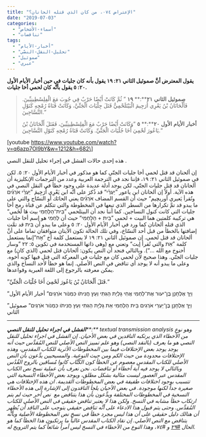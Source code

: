 ```yaml
---
title: "الإعتراض ٠٧٤، من كان الذي قتله الحانان؟"
date: "2019-07-03"
categories: 
  - "أسماء-الأشخاص"
  - "تناقضات"
tags: 
  - "أخبار-الأيام"
  - "تحليل-النقل-النصّي"
  - "صموئيل"
  - "عبري"
---
```


**يقول المعترض أنَّ صموئيل الثاني ٢١: ١٩ يقول بأنه كان جليات في حين أخبار الأيام الأول ٢٠: ٥ يقول بأنَّه كان لحمي أخا جليات.**

> **صموئيل** **الثاني** **٢١****:** **١٩** ” ثُمَّ كَانَتْ أَيْضًا حَرْبٌ فِي جُوبَ مَعَ الْفِلِسْطِينِيِّينَ. فَأَلْحَانَانُ بْنُ يَعْرِي أُرَجِيمَ الْبَيْتَلَحْمِيُّ قَتَلَ جِلْيَاتَ الْجَتِّيَّ، وَكَانَتْ قَنَاةُ رُمْحِهِ كَنَوْلِ النَّسَّاجِينَ.“
> 
> **أخبار** **الأيام** **الأول** **٢٠****:** **٥** ”وَكَانَتْ أَيْضًا حَرْبٌ مَعَ الْفِلِسْطِينِيِّينَ، فَقَتَلَ أَلْحَانَانُ بْنُ يَاعُورَ لَحْمِيَ أَخَا جُلْيَاتَ الْجَتِّيِّ. وَكَانَتْ قَنَاةُ رُمْحِهِ كَنَوْلِ النَّسَّاجِينَ.“

\[youtube https://www.youtube.com/watch?v=q6azp7Ol9bY&w=1212&h=682\]

هذه إحدى حالات الفشل في إجراء تحليل للنقل النصي .

إن ألحنان قد قتل لحمي أخا جليات الجتّي كما هو مذكور في أخبار الأيام الأول ٢٠: ٥. لكن في صموئيل الثاني ٢١: ١٩، فإننا نجد في الترجمة العربية وعدد من الترجمات الإنكليزية أن ألحانان قد قتل جليات الجتّي، لكن يوجد أدلة عديدة على وجود خطأ في النقل النصي في هذه الآية. أولاً إن ألحانان ابن ياعور ”יַעְרֵ֨י“ قد ذُكرَ على أنَّه ابن يَعْرِي أُرَجِيمَ ”יַעְרֵ֨י אֹרְגִ֜ים وتُقرأ يَعيري أوريچيم“ حيث أن القسم المضاف אֹרְגִ֜ים يعني الحائك أو النسّاج والتي على ما يبدو قد تمَّ تكرارها من السطر الذي تبعها في المخطوطة والتي تتكلم عن قناة رمح أخا جليات التي كانت كنول النساجين. كما أننا نجد أن البيتلحمي ”בֵּית־הַלַּחְמִי بيث هَا لَخَمي“ هي تركيبة كلمتين هما البيت + لحمي ”בֵּית + הַלַּחְמִי“ حيث أن לַּחְמִי هو إسم أخا جليات الذي قتله ألحانان كما ورد في أخبار الأيام الأول ٢٠: ٥ وعلى ما يبدو أن בֵּית قد تمَّت إضافتها بالخطأ من قبل أحد النسّاخ، وفي تلك الحالة تكون الآيتان متوافقان تماما على أنَّ ألحانان قد قتل لحمي. إن صموئيل الثاني ٢١: ١٩ لا يستعمل كلمة أخ ”אָח“إنما يستعمل كلمة ”אֵת والتي تُقرأ إيث“ وتعني مع (وهي ذاتها المستخدمة في تكوين ٥: ٢٢ ”وسار أخنوخ مع الله …“). وبالتالي فنجد أن النص يكون: ألحانان قتل لحمي (الذي كان) مع جليات الجتّي. وهذا صحيح لأن لحمي كان مع جليات في المعركة التي قتل فيها كونه أخوه. وعلى ما يبدو أنه لا يوجد أي تناقض في النص الأصلي. إنما هو خطأ لأحد النساخ والذي يمكن معرفته بالرجوع إلى اللغة العبرية وقواعدها.

”قَتَلَ أَلْحَانَانُ بْنُ يَاعُورَ لَحْمِيَ أَخَا جُلْيَاتَ الْجَتِّيِّ.“

”וַיַּךְ אֶלְחָנָן בֶּן־יעור אֶת־לַחְמִי אֲחִי גָּלְיָת הַגִּתִּי וְעֵץ חֲנִיתֹו כִּמְנֹור אֹרְגִֽים׃“ أخبار الأيام الأول

”וַיַּךְ אֶלְחָנָן בֶּן־יַעְרֵי אֹרְגִים בֵּית הַלַּחְמִי אֵת גָּלְיָת הַגִּתִּי וְעֵץ חֲנִיתֹו כִּמְנֹור אֹרְגִֽים“ صموئيل الثاني

* * *

_**الفشل** **في** **اجراء** **تحليل** **للنقل** **النصي****:** textual transmission analysis وهو نوع من الأخطاء الذي يرتكبه الناقدين في بعض الأحيان. إن الفشل في اجراء تحليل للنقل النصي هو ما يعرف (بالنقد النصي) وهو علم تمييز النص الأصلي للنص المُقدَّس حيث أنه يوجد يوجد بعض الإختلافات فيما بين المخطوطات الأثرية للكتاب المقدس، وهذه الإحتلافات محدودة من حيث الكم ومن حيث النوعية. والمسيحيين يدَّعون بأن النص الأصلي للكتاب المقدس معصوم عن الخطأ كون الكُتَّاب كانوا مُساقين بالروح القُدُس وبالتالي لا يوجد فيه أية أخطاء أو تناقضات. نحن نعرف بأن عملية نسخ نص الكتاب المقدس عبر العصور ليست مثالية بشكل مطلق، ويوجد بعض الأخطاء النسخية التي تتسبب بوجود اختلافات طفيفة في بعض المخطوطات القديمة. ان هذه الإختلافات هي صغيرة جداً لكنها موجودة. في بعض الأحيان يلجأ الناقدون إلى الإشارة إلى هذه الأخطاء النسخية في المخطوطات المختلفة ويدَّعون بأن هذا يتناقض مع  نص آخر حيث لم يتم ارتكاب خطأ مشابه في النسخ. ولكن هذا لا يعتبر تناقض حقيقي في النص الأصلي للكتاب المُقدَّس. وحتى يتم قبول هذا الادعاء على أنَّه تناقض حقيقي يتوجب على الناقد أن يُظهِر أن هنالك دليل حقيقي على أن هذا ليس مجرد خطأ في نسخ نص المخطوطة الأصلية وبأنَّه يتناقض مع النص الأصلي. إن نقاد الكتاب المقدس غالباً ما يرتكبون هذا الخطأ كما هو الحال [#٢٩](http://apologitic.com/2019/03/20/objection029/) و #٧٤، وهذا النوع من الأخطاء في النسخ ليس أمراً شائعاً كما يتم الترويج له._
